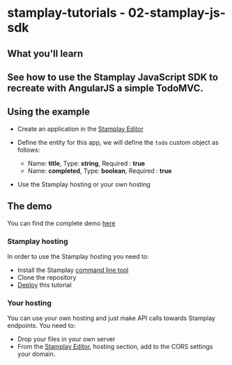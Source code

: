 stamplay-tutorials - 02-stamplay-js-sdk
========================================

## What you'll learn

See how to use the Stamplay JavaScript SDK to recreate with AngularJS a simple TodoMVC.
-----------------------

## Using the example 

- Create an application in the [Stamplay Editor](https://editor.stamplay.com)
- Define the entity for this app, we will define the `todo` custom object as follows:
    
    * Name: **title**, Type: **string**, Required : **true**
    * Name: **completed**, Type: **boolean**, Required : **true**
- Use the Stamplay hosting or your own hosting 

## The demo

You can find the complete demo [here](https://stamplaytodo.stamplayapp.com/)



### Stamplay hosting

In order to use the Stamplay hosting you need to: 
- Install the Stamplay [command line tool](https://stamplay.com/docs/hosting)
- Clone the repository
- [Deploy](https://stamplay.com/docs/hosting#deploying) this tutorial

### Your hosting

You can use your own hosting and just make API calls towards Stamplay endpoints.
You need to:
- Drop your files in your own server
- From the [Stamplay Editor](https://editor.stamplay.com), hosting section, add to the CORS settings your domain.